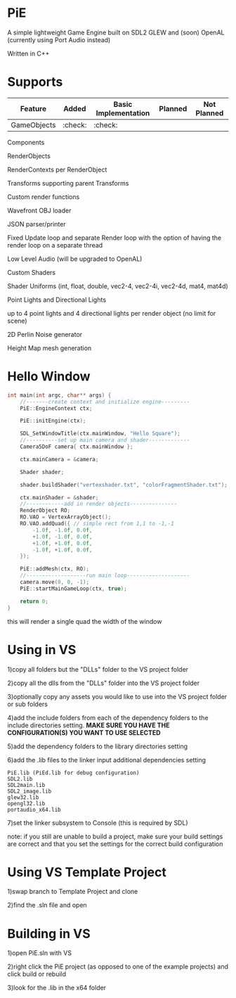 # PiE
A simple lightweight Game Engine built on SDL2 GLEW and (soon) OpenAL (currently using Port Audio instead)

Written in C++

# Supports

| Feature   | Added | Basic Implementation | Planned | Not Planned |
|---------  |-------|----------------------|---------|-------------|
|GameObjects| :check:   | :check:                  |         |             |

Components

RenderObjects

RenderContexts per RenderObject

Transforms supporting parent Transforms

Custom render functions

Wavefront OBJ loader

JSON parser/printer

Fixed Update loop and separate Render loop with the option of having the render loop on a separate thread

Low Level Audio (will be upgraded to OpenAL)

Custom Shaders

Shader Uniforms (int, float, double, vec2-4, vec2-4i, vec2-4d, mat4, mat4d)

Point Lights and Directional Lights

up to 4 point lights and 4 directional lights per render object (no limit for scene)

2D Perlin Noise generator

Height Map mesh generation

# Hello Window

```cpp
int main(int argc, char** args) {
	//-------create context and initialize engine---------
	PiE::EngineContext ctx;

	PiE::initEngine(ctx);

	SDL_SetWindowTitle(ctx.mainWindow, "Hello Square");
	//----------set up main camera and shader-------------
	Camera5DoF camera{ ctx.mainWindow };

	ctx.mainCamera = &camera;

	Shader shader;

	shader.buildShader("vertexshader.txt", "colorFragmentShader.txt");

	ctx.mainShader = &shader;
	//------------add in render objects---------------
	RenderObject RO;
	RO.VAO = VertexArrayObject();
	RO.VAO.addQuad({ // simple rect from 1,1 to -1,-1
		-1.0f, -1.0f, 0.0f,
		+1.0f, -1.0f, 0.0f,
		+1.0f, +1.0f, 0.0f,
		-1.0f, +1.0f, 0.0f,
	});

	PiE::addMesh(ctx, RO);
	//-------------------run main loop--------------------
	camera.move(0, 0, -1);
	PiE::startMainGameLoop(ctx, true);

	return 0;
}
```

this will render a single quad the width of the window

# Using in VS
1)copy all folders but the "DLLs" folder to the VS project folder

2)copy all the dlls from the "DLLs" folder into the VS project folder

3)optionally copy any assets you would like to use into the VS project folder or sub folders

4)add the include folders from each of the dependency folders to the include directories setting.  **MAKE SURE YOU HAVE THE CONFIGURATION(S) YOU WANT TO USE SELECTED**

5)add the dependency folders to the library directories setting

6)add the .lib files to the linker input additional dependencies setting

    PiE.lib (PiEd.lib for debug configuration)
    SDL2.lib
    SDL2main.lib
    SDL2_image.lib
    glew32.lib
    opengl32.lib
    portaudio_x64.lib
    
7)set the linker subsystem to Console (this is required by SDL)

note: if you still are unable to build a project, make sure your build settings are correct and that you set the settings for the correct build configuration

# Using VS Template Project

1)swap branch to Template Project and clone

2)find the .sln file and open

# Building in VS

1)open PiE.sln with VS

2)right click the PiE project (as opposed to one of the example projects) and click build or rebuild

3)look for the .lib in the x64 folder
